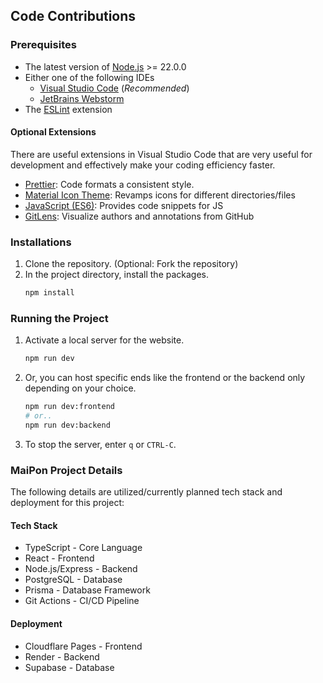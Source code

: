 ## Code Contributions

### Prerequisites

- The latest version of [Node.js](https://nodejs.org/en) >= 22.0.0
- Either one of the following IDEs
  - [Visual Studio Code](https://code.visualstudio.com/) (*Recommended*)
  - [JetBrains Webstorm](https://www.jetbrains.com/webstorm/)
- The [ESLint](https://marketplace.visualstudio.com/items?itemName=dbaeumer.vscode-eslint) extension

#### Optional Extensions
There are useful extensions in Visual Studio Code that are very useful for development and effectively make your coding efficiency faster.
- [Prettier](https://marketplace.visualstudio.com/items?itemName=esbenp.prettier-vscode): Code formats a consistent style.
- [Material Icon Theme](https://marketplace.visualstudio.com/items?itemName=PKief.material-icon-theme): Revamps icons for different directories/files
- [JavaScript (ES6)](https://marketplace.visualstudio.com/items?itemName=xabikos.JavaScriptSnippets): Provides code snippets for JS
- [GitLens](https://marketplace.visualstudio.com/items?itemName=eamodio.gitlens): Visualize authors and annotations from GitHub

### Installations
1. Clone the repository. (Optional: Fork the repository)
2. In the project directory, install the packages.
    ```bash
    npm install
    ```

### Running the Project
1. Activate a local server for the website.
    ```bash
    npm run dev
    ```
2. Or, you can host specific ends like the frontend or the backend only depending on your choice.
    ```bash
    npm run dev:frontend
    # or..
    npm run dev:backend
    ```
3. To stop the server, enter `q` or `CTRL-C`.

### MaiPon Project Details
The following details are utilized/currently planned tech stack and deployment for this project:

#### Tech Stack
- TypeScript - Core Language
- React - Frontend
- Node.js/Express - Backend
- PostgreSQL - Database
- Prisma - Database Framework
- Git Actions - CI/CD Pipeline

#### Deployment
- Cloudflare Pages - Frontend
- Render - Backend
- Supabase - Database
